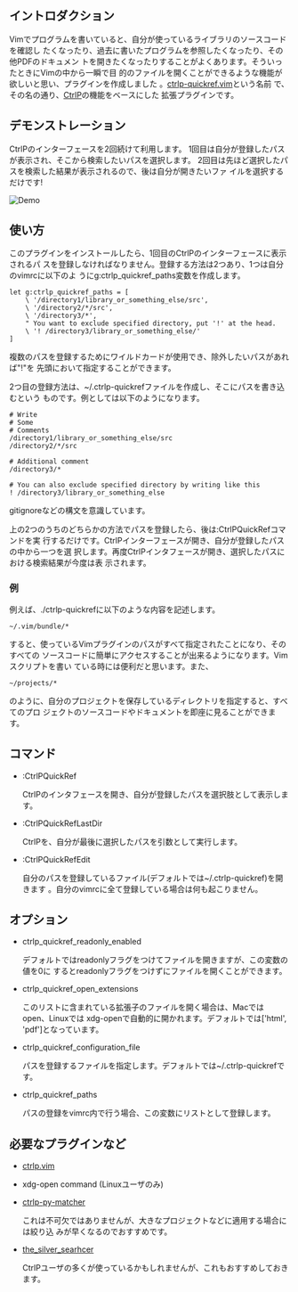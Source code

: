 ## イントロダクション

Vimでプログラムを書いていると、自分が使っているライブラリのソースコードを確認し
たくなったり、過去に書いたプログラムを参照したくなったり、その他PDFのドキュメン
トを開きたくなったりすることがよくあります。そういったときにVimの中から一瞬で目
的のファイルを開くことができるような機能が欲しいと思い、プラグインを作成しました
。[ctrlp-quickref.vim](https://github.com/iwataka/ctrlp-quickref.vim)という名前
で、その名の通り、[CtrlP](https://github.com/kien/ctrlp.vim)の機能をベースにした
拡張プラグインです。

## デモンストレーション

CtrlPのインターフェースを2回続けて利用します。
1回目は自分が登録したパスが表示され、そこから検索したいパスを選択します。
2回目は先ほど選択したパスを検索した結果が表示されるので、後は自分が開きたいファ
イルを選択するだけです!

![Demo](https://github.com/iwataka/images/blob/master/quickref.gif)

## 使い方

このプラグインをインストールしたら、1回目のCtrlPのインターフェースに表示されるパ
スを登録しなければなりません。登録する方法は2つあり、1つは自分のvimrcに以下のよ
うにg:ctrlp_quickref_paths変数を作成します。

    let g:ctrlp_quickref_paths = [
        \ '/directory1/library_or_something_else/src',
        \ '/directory2/*/src',
        \ '/directory3/*',
        " You want to exclude specified directory, put '!' at the head.
        \ '! /directory3/library_or_something_else/'
    ]

複数のパスを登録するためにワイルドカードが使用でき、除外したいパスがあれば"!"を
先頭において指定することができます。

2つ目の登録方法は、~/.ctrlp-quickrefファイルを作成し、そこにパスを書き込むという
ものです。例としては以下のようになります。

    # Write
    # Some
    # Comments
    /directory1/library_or_something_else/src
    /directory2/*/src

    # Additional comment
    /directory3/*

    # You can also exclude specified directory by writing like this
    ! /directory3/library_or_something_else

gitignoreなどの構文を意識しています。

上の2つのうちのどちらかの方法でパスを登録したら、後は:CtrlPQuickRefコマンドを実
行するだけです。CtrlPインターフェースが開き、自分が登録したパスの中から一つを選
択します。再度CtrlPインタフェースが開き、選択したパスにおける検索結果が今度は表
示されます。

### 例

例えば、./ctrlp-quickrefに以下のような内容を記述します。

    ~/.vim/bundle/*

すると、使っているVimプラグインのパスがすべて指定されたことになり、そのすべての
ソースコードに簡単にアクセスすることが出来るようになります。Vimスクリプトを書い
ている時には便利だと思います。また、

    ~/projects/*

のように、自分のプロジェクトを保存しているディレクトリを指定すると、すべてのプロ
ジェクトのソースコードやドキュメントを即座に見ることができます。


## コマンド

+ :CtrlPQuickRef

    CtrlPのインタフェースを開き、自分が登録したパスを選択肢として表示します。

+ :CtrlPQuickRefLastDir

    CtrlPを、自分が最後に選択したパスを引数として実行します。

+ :CtrlPQuickRefEdit

    自分のパスを登録しているファイル(デフォルトでは~/.ctrlp-quickref)を開きます
    。自分のvimrcに全て登録している場合は何も起こりません。

## オプション

+ ctrlp_quickref_readonly_enabled

    デフォルトではreadonlyフラグをつけてファイルを開きますが、この変数の値を0に
    するとreadonlyフラグをつけずにファイルを開くことができます。

+ ctrlp_quickref_open_extensions

    このリストに含まれている拡張子のファイルを開く場合は、Macではopen、Linuxでは
    xdg-openで自動的に開かれます。デフォルトでは['html', 'pdf']となっています。

+ ctrlp_quickref_configuration_file

    パスを登録するファイルを指定します。デフォルトでは~/.ctrlp-quickrefです。

+ ctrlp_quickref_paths

    パスの登録をvimrc内で行う場合、この変数にリストとして登録します。

## 必要なプラグインなど

+ [ctrlp.vim](https://github.com/kien/ctrlp.vim)

+ xdg-open command (Linuxユーザのみ)

+ [ctrlp-py-matcher](https://github.com/FelikZ/ctrlp-py-matcher)

    これは不可欠ではありませんが、大きなプロジェクトなどに適用する場合には絞り込
    みが早くなるのでおすすめです。

+ [the_silver_searhcer](https://github.com/ggreer/the_silver_searcher)

    CtrlPユーザの多くが使っているかもしれませんが、これもおすすめしておきます。

